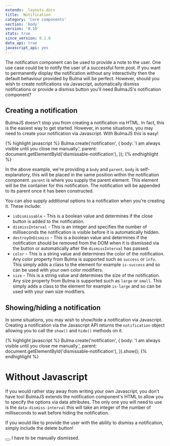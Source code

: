 ```yaml
---
extends: _layouts.docs
title:  Notification
category: 'Core components'
section: 'body'
version: '0.10'
stats: true
since_version: 0.1.0
data_api: true
javascript_api: yes
---
```


The notification component can be used to provide a note to the user. One use case could be to notify the user of a successful form post. If you want to permanently display the notification without any interactivity then the default behaviour provided by Bulma will be perfect. However, should you wish to create notifications via Javascript, automatically dismiss notifications or provide a dismiss button you'll need BulmaJS's notification component?

## Creating a notification
BulmaJS doesn't stop you from creating a notification via HTML. In fact, this is the easiest way to get started. However, in some situations, you may need to create your notification via Javascript. With BulmaJS this is easy!

{% highlight javascript %}
Bulma.create('notification', {
    body: 'I am always visible until you close me manually.',
    parent: document.getElementById('dismissable-notification'),
});
{% endhighlight %}

In the above example, we're providing a `body` and `parent`. `body` is self-explanatory, this will be placed in the same position within the notification component. `parent` is where you supply the parent element. This element will be the container for this notification. The notification will be appended to its parent once it has been constructed.

You can also supply additional options to a notification when you're creating it. These include:

- `isDismissable` - This is a boolean value and determines if the close button is added to the notification.
- `dismissInterval` - This is an integer and specifies the number of milliseconds the notification is visible before it is automatically hidden.
- `destroyOnDismiss` - This is a boolean value and determines if the notification should be removed from the DOM when it is dismissed via the button or automatically after the `dismissInterval` has passed.
- `color` - This is a string value and determines the color of the notification. Any color property from Bulma is supported such as `success` or `info`. This simply adds a class to the element for example `is-success` and so can be used with your own color modifiers.
- `size` - This is a string value and determines the size of the notification. Any size property from Bulma is supported such as `large` or `small`. This simply adds a class to the element for example `is-large` and so can be used with your own size modifiers.

## Showing/hiding a notification
In some situations, you may wish to show/hide a notification via Javascript. Creating a notification via the Javascript API returns the `notification` object allowing you to call the `show()` and `hide()` methods on it.

{% highlight javascript %}
Bulma.create('notification', {
    body: 'I am always visible until you close me manually.',
    parent: document.getElementById('dismissable-notification'),
}).show();
{% endhighlight %}

# Without Javascript
If you would rather stay away from writing your own Javascript, you don't have too! BulmaJS extends the notification component's HTML to allow you to specify the options via data attributes. The only one you will need to use is the `data-dismiss-interval` this will take an integer of the number of milliseconds to wait before hiding the notification.

If you would like to provide the user with the ability to dismiss a notification, simply include the delete button!

<div class="code-example">
    <div class="notification is-success">
        <button class="delete"></button>
        I have to be manually dismissed.
    </div>
</div>